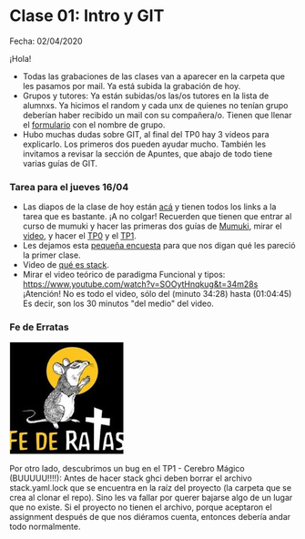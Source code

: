 # Clase 01: Intro y GIT

Fecha: 02/04/2020

¡Hola!
* Todas las grabaciones de las clases van a aparecer en la carpeta que les pasamos por mail. Ya está subida la grabación de hoy. 
* Grupos y tutores: Ya están subidas/os las/os tutores en la lista de alumnxs. Ya hicimos el random y cada unx de quienes no tenían grupo deberían haber recibido un mail con su compañera/o. Tienen que llenar el [formulario](https://docs.google.com/forms/d/e/1FAIpQLSch5Dt6UlWR69qfvv_L79BM9rIhGONFuZojmvWK68F1lPEeqw/viewform) con el nombre de grupo.
* Hubo muchas dudas sobre GIT, al final del TP0 hay 3 videos para explicarlo. Los primeros dos pueden ayudar mucho. También les invitamos a revisar la sección de Apuntes, que abajo de todo tiene varias guías de GIT.

### Tarea para el jueves 16/04
* Las diapos de la clase de hoy están [acá](https://docs.google.com/presentation/d/e/2PACX-1vRKQ2TUTvXQSqjyAbzE-EF9uxF3OEBTY6Phe1oYpgnLKm3cfFRatfT9yIbJbXTjeNXhqWNq_1O7-iFX/pub?start=false&loop=false) y tienen todos los links a la tarea que es bastante. ¡A no colgar! Recuerden que tienen que entrar al curso de mumuki y hacer las primeras dos guías de [Mumuki](https://mumuki.io/pdep-utn/chapters/435-programacion-funcional), mirar el [video](https://www.youtube.com/watch?v=ypPigrP7XXs), y hacer el [TP0](https://docs.google.com/document/d/12sN8rsx4TF5All23V-1QBQt3vHuGhgPKvyH1eU932gg/edit#heading=h.h33xgo2e7t5v) y el [TP1](https://classroom.github.com/a/kgPYmts3).
* Les dejamos esta [pequeña encuesta](https://forms.gle/1hizJ5zjMtJDPLzv9) para que nos digan qué les pareció la primer clase.
* Video de [qué es stack](https://www.youtube.com/watch?v=FCwwOM_7jZo).
* Mirar el video teórico de paradigma Funcional y tipos: https://www.youtube.com/watch?v=SOOytHnqkug&t=34m28s
¡Atención! No es todo el video, sólo del (minuto 34:28) hasta (01:04:45) Es decir, son los 30 minutos "del medio" del video. 

### Fe de Erratas
![federataas.jpg](assets/federataas.jpg)

Por otro lado, descubrimos un bug en el TP1 - Cerebro Mágico (BUUUUU!!!!): Antes de hacer stack ghci deben borrar el archivo stack.yaml.lock que se encuentra en la raíz del proyecto (la carpeta que se crea al clonar el repo). Sino les va fallar por querer bajarse algo de un lugar que no existe.
Si el proyecto no tienen el archivo, porque aceptaron el assignment después de que nos diéramos cuenta, entonces debería andar todo normalmente.